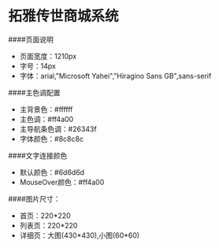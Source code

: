 拓雅传世商城系统
=======
####页面说明
<ul>
    <li>页面宽度：1210px</li>
    <li>字号：14px</li>
    <li>字体：arial,"Microsoft Yahei","Hiragino Sans GB",sans-serif</li>
</ul>
####主色调配置
<ul>
    <li>主背景色：#ffffff</li>
    <li>主色调：#ff4a00</li>
    <li>主导航条色调：#26343f</li>
    <li>字体颜色：#8c8c8c</li>
</ul>
####文字连接颜色
<ul>
    <li>默认颜色：#6d6d6d</li>
    <li>MouseOver颜色：#ff4a00</li>
</ul>
####图片尺寸：
<ul>
    <li>首页：220*220</li>
    <li>列表页：220*220</li>
    <li>详细页：大图(430*430),小图(60*60)</li>
</ul>